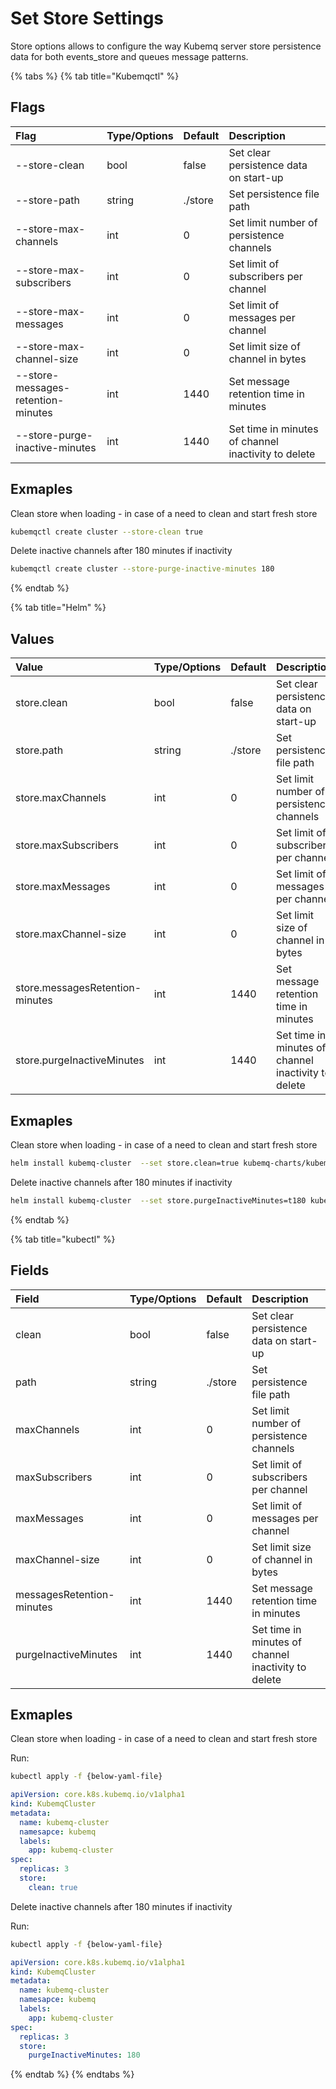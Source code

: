 # Set Store Settings

Store options allows to configure the way Kubemq server store persistence data for both events\_store and queues message patterns.

{% tabs %}
{% tab title="Kubemqctl" %}
## Flags

| Flag | Type/Options | Default | Description |
| :--- | :--- | :--- | :--- |
| --store-clean | bool | false | Set clear persistence data on start-up |
| --store-path | string | ./store | Set persistence file path |
| --store-max-channels | int | 0 | Set limit number of persistence channels |
| --store-max-subscribers | int | 0 | Set limit of subscribers per channel |
| --store-max-messages | int | 0 | Set limit of messages per channel |
| --store-max-channel-size | int | 0 | Set limit size of channel in bytes |
| --store-messages-retention-minutes | int | 1440 | Set message retention time in minutes |
| --store-purge-inactive-minutes | int | 1440 | Set time in minutes of channel inactivity to delete |

## Exmaples

Clean store when loading - in case of a need to clean and start fresh store

```bash
kubemqctl create cluster --store-clean true
```

Delete inactive channels after 180 minutes if inactivity

```bash
kubemqctl create cluster --store-purge-inactive-minutes 180
```
{% endtab %}

{% tab title="Helm" %}
## Values

| Value | Type/Options | Default | Description |
| :--- | :--- | :--- | :--- |
| store.clean | bool | false | Set clear persistence data on start-up |
| store.path | string | ./store | Set persistence file path |
| store.maxChannels | int | 0 | Set limit number of persistence channels |
| store.maxSubscribers | int | 0 | Set limit of subscribers per channel |
| store.maxMessages | int | 0 | Set limit of messages per channel |
| store.maxChannel-size | int | 0 | Set limit size of channel in bytes |
| store.messagesRetention-minutes | int | 1440 | Set message retention time in minutes |
| store.purgeInactiveMinutes | int | 1440 | Set time in minutes of channel inactivity to delete |

## Exmaples

Clean store when loading - in case of a need to clean and start fresh store

```bash
helm install kubemq-cluster  --set store.clean=true kubemq-charts/kubemq
```

Delete inactive channels after 180 minutes if inactivity

```bash
helm install kubemq-cluster  --set store.purgeInactiveMinutes=t180 kubemq-charts/kubemq
```
{% endtab %}

{% tab title="kubectl" %}
## Fields

| Field | Type/Options | Default | Description |
| :--- | :--- | :--- | :--- |
| clean | bool | false | Set clear persistence data on start-up |
| path | string | ./store | Set persistence file path |
| maxChannels | int | 0 | Set limit number of persistence channels |
| maxSubscribers | int | 0 | Set limit of subscribers per channel |
| maxMessages | int | 0 | Set limit of messages per channel |
| maxChannel-size | int | 0 | Set limit size of channel in bytes |
| messagesRetention-minutes | int | 1440 | Set message retention time in minutes |
| purgeInactiveMinutes | int | 1440 | Set time in minutes of channel inactivity to delete |

## Exmaples

Clean store when loading - in case of a need to clean and start fresh store

Run:

```bash
kubectl apply -f {below-yaml-file}
```

```yaml
apiVersion: core.k8s.kubemq.io/v1alpha1
kind: KubemqCluster
metadata:
  name: kubemq-cluster
  namesapce: kubemq
  labels:
    app: kubemq-cluster
spec:
  replicas: 3
  store:
    clean: true
```

Delete inactive channels after 180 minutes if inactivity

Run:

```bash
kubectl apply -f {below-yaml-file}
```

```yaml
apiVersion: core.k8s.kubemq.io/v1alpha1
kind: KubemqCluster
metadata:
  name: kubemq-cluster
  namesapce: kubemq
  labels:
    app: kubemq-cluster
spec:
  replicas: 3
  store:
    purgeInactiveMinutes: 180
```
{% endtab %}
{% endtabs %}

